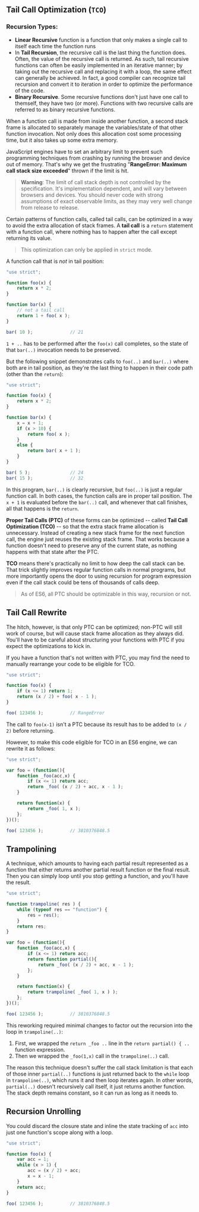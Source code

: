 ## Tail Call Optimization (`TCO`)

### Recursion Types:
* __Linear Recursive__ function is a function that only makes a single call to itself each time the function runs
*  In __Tail Recursion__, the recursive call is the last thing the function does. Often, the value of the recursive call is returned. As such, tail recursive functions can often be easily implemented in an iterative manner; by taking out the recursive call and replacing it with a loop, the same effect can generally be achieved. In fact, a good compiler can recognize tail recursion and convert it to iteration in order to optimize the performance of the code.
* __Binary Recursive__. Some recursive functions don't just have one call to themself, they have two (or more). Functions with two recursive calls are referred to as binary recursive functions.

When a function call is made from inside another function, a second stack frame is allocated to separately manage the variables/state of that other function invocation. Not only does this allocation cost some processing time, but it also takes up some extra memory.

JavaScript engines have to set an arbitrary limit to prevent such programming techniques from crashing by running the browser and device out of memory. That's why we get the frustrating "__RangeError: Maximum call stack size exceeded__" thrown if the limit is hit.

> __Warning__: The limit of call stack depth is not controlled by the specification. It's implementation dependent, and will vary between browsers and devices. You should never code with strong assumptions of exact observable limits, as they may very well change from release to release.

Certain patterns of function calls, called tail calls, can be optimized in a way to avoid the extra allocation of stack frames. A __tail call__ is a `return` statement with a function call, where nothing has to happen after the call except returning its value.

> This optimization can only be applied in `strict` mode.

A function call that is _not_ in tail position:
```javascript
"use strict";

function foo(x) {
	return x * 2;
}

function bar(x) {
	// not a tail call
	return 1 + foo( x );
}

bar( 10 );				// 21
```
`1 + ..` has to be performed after the `foo(x)` call completes, so the state of that `bar(..)` invocation needs to be preserved.

But the following snippet demonstrates calls to `foo(..)` and `bar(..)` where both are in tail position, as they're the last thing to happen in their code path (other than the `return`):
```javascript
"use strict";

function foo(x) {
	return x * 2;
}

function bar(x) {
	x = x + 1;
	if (x > 10) {
		return foo( x );
	}
	else {
		return bar( x + 1 );
	}
}

bar( 5 );				// 24
bar( 15 );				// 32
```
In this program, `bar(..)` is clearly recursive, but `foo(..)` is just a regular function call. In both cases, the function calls are in proper tail position. The `x + 1` is evaluated before the `bar(..)` call, and whenever that call finishes, all that happens is the `return`.

__Proper Tail Calls (PTC)__ of these forms can be optimized -- called __Tail Call Optimization (TCO)__ -- so that the extra stack frame allocation is unnecessary. Instead of creating a new stack frame for the next function call, the engine just reuses the existing stack frame. That works because a function doesn't need to preserve any of the current state, as nothing happens with that state after the PTC.

__TCO__ means there's practically no limit to how deep the call stack can be. That trick slightly improves regular function calls in normal programs, but more importantly opens the door to using recursion for program expression even if the call stack could be tens of thousands of calls deep.

> As of ES6, all PTC should be optimizable in this way, recursion or not.

## Tail Call Rewrite
The hitch, however, is that only PTC can be optimized; non-PTC will still work of course, but will cause stack frame allocation as they always did. You'll have to be careful about structuring your functions with PTC if you expect the optimizations to kick in.

If you have a function that's not written with PTC, you may find the need to manually rearrange your code to be eligible for TCO.
```javascript
"use strict";

function foo(x) {
	if (x <= 1) return 1;
	return (x / 2) + foo( x - 1 );
}

foo( 123456 );			// RangeError
```
The call to `foo(x-1)` isn't a PTC because its result has to be added to `(x / 2)` before returning.

However, to make this code eligible for TCO in an ES6 engine, we can rewrite it as follows:
```javascript
"use strict";

var foo = (function(){
	function _foo(acc,x) {
		if (x <= 1) return acc;
		return _foo( (x / 2) + acc, x - 1 );
	}

	return function(x) {
		return _foo( 1, x );
	};
})();

foo( 123456 );			// 3810376848.5
```

## Trampolining
A technique, which amounts to having each partial result represented as a function that either returns another partial result function or the final result. Then you can simply loop until you stop getting a function, and you'll have the result.
```javascript
"use strict";

function trampoline( res ) {
	while (typeof res == "function") {
		res = res();
	}
	return res;
}

var foo = (function(){
	function _foo(acc,x) {
		if (x <= 1) return acc;
		return function partial(){
			return _foo( (x / 2) + acc, x - 1 );
		};
	}

	return function(x) {
		return trampoline( _foo( 1, x ) );
	};
})();

foo( 123456 );			// 3810376848.5
```
This reworking required minimal changes to factor out the recursion into the loop in `trampoline(..)`:
1. First, we wrapped the `return _foo ..` line in the `return partial() { ..` function expression.
2. Then we wrapped the `_foo(1,x)` call in the `trampoline(..)` call.

The reason this technique doesn't suffer the call stack limitation is that each of those inner `partial(..)` functions is just returned back to the `while` loop in `trampoline(..)`, which runs it and then loop iterates again. In other words, `partial(..)` doesn't recursively call itself, it just returns another function. The stack depth remains constant, so it can run as long as it needs to.

## Recursion Unrolling
You could discard the closure state and inline the state tracking of `acc` into just one function's scope along with a loop.
```javascript
"use strict";

function foo(x) {
	var acc = 1;
	while (x > 1) {
		acc = (x / 2) + acc;
		x = x - 1;
	}
	return acc;
}

foo( 123456 );			// 3810376848.5
```
